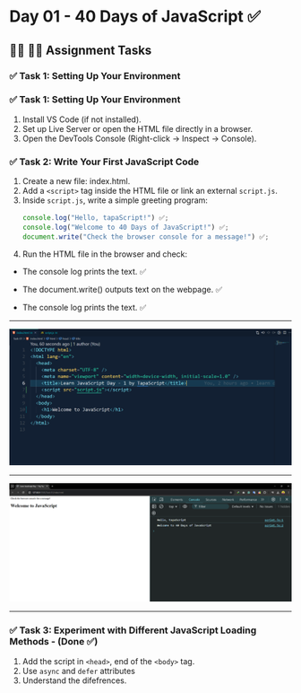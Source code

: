 # Day 01 - 40 Days of JavaScript ✅

## 👩‍💻 🧑‍💻 Assignment Tasks

### ✅ Task 1: Setting Up Your Environment

### ✅ Task 1: Setting Up Your Environment

1. Install VS Code (if not installed).
2. Set up Live Server or open the HTML file directly in a browser.
3. Open the DevTools Console (Right-click → Inspect → Console).

### ✅ Task 2: Write Your First JavaScript Code

1. Create a new file: index.html.
2. Add a `<script>` tag inside the HTML file or link an external `script.js`.
3. Inside `script.js`, write a simple greeting program:
   ```js
   console.log("Hello, tapaScript!") ✅;
   console.log("Welcome to 40 Days of JavaScript!") ✅;
   document.write("Check the browser console for a message!") ✅;
   ```
4. Run the HTML file in the browser and check:

- The console log prints the text. ✅
- The document.write() outputs text on the webpage. ✅

- The console log prints the text. ✅

---

![task-one-code](task-01%20code.png)

---

![task-one-output](task-01%20output.png)

---

### ✅ Task 3: Experiment with Different JavaScript Loading Methods - (Done ✅)

1. Add the script in `<head>`, end of the `<body>` tag.
2. Use `async` and `defer` attributes
3. Understand the difefrences.
